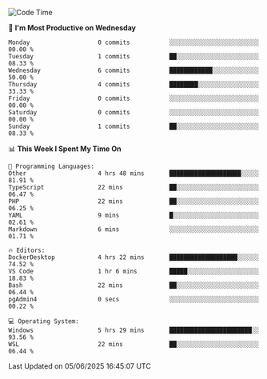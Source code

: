 <!--START_SECTION:waka-->
![Code Time](http://img.shields.io/badge/Code%20Time-5%2C039%20hrs%202%20mins-blue)

📅 **I'm Most Productive on Wednesday** 

```text
Monday                   0 commits           ░░░░░░░░░░░░░░░░░░░░░░░░░   00.00 % 
Tuesday                  1 commits           ██░░░░░░░░░░░░░░░░░░░░░░░   08.33 % 
Wednesday                6 commits           ████████████░░░░░░░░░░░░░   50.00 % 
Thursday                 4 commits           ████████░░░░░░░░░░░░░░░░░   33.33 % 
Friday                   0 commits           ░░░░░░░░░░░░░░░░░░░░░░░░░   00.00 % 
Saturday                 0 commits           ░░░░░░░░░░░░░░░░░░░░░░░░░   00.00 % 
Sunday                   1 commits           ██░░░░░░░░░░░░░░░░░░░░░░░   08.33 % 
```


📊 **This Week I Spent My Time On** 

```text
💬 Programming Languages: 
Other                    4 hrs 48 mins       ████████████████████░░░░░   81.91 % 
TypeScript               22 mins             ██░░░░░░░░░░░░░░░░░░░░░░░   06.47 % 
PHP                      22 mins             ██░░░░░░░░░░░░░░░░░░░░░░░   06.25 % 
YAML                     9 mins              █░░░░░░░░░░░░░░░░░░░░░░░░   02.61 % 
Markdown                 6 mins              ░░░░░░░░░░░░░░░░░░░░░░░░░   01.71 % 

🔥 Editors: 
DockerDesktop            4 hrs 22 mins       ███████████████████░░░░░░   74.52 % 
VS Code                  1 hr 6 mins         █████░░░░░░░░░░░░░░░░░░░░   18.83 % 
Bash                     22 mins             ██░░░░░░░░░░░░░░░░░░░░░░░   06.44 % 
pgAdmin4                 0 secs              ░░░░░░░░░░░░░░░░░░░░░░░░░   00.22 % 

💻 Operating System: 
Windows                  5 hrs 29 mins       ███████████████████████░░   93.56 % 
WSL                      22 mins             ██░░░░░░░░░░░░░░░░░░░░░░░   06.44 % 
```


 Last Updated on 05/06/2025 16:45:07 UTC
<!--END_SECTION:waka-->
